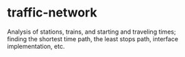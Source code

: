 # traffic-network

Analysis of stations, trains, and starting and traveling times;            
finding the shortest time path, the least stops path, interface implementation, etc.
